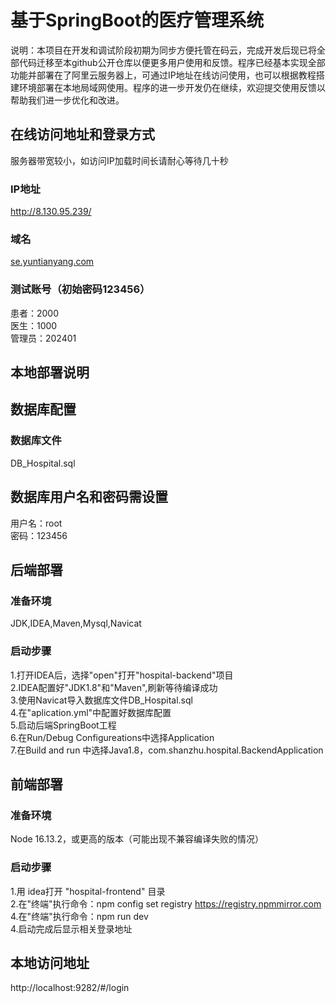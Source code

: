 # 基于SpringBoot的医疗管理系统
说明：本项目在开发和调试阶段初期为同步方便托管在码云，完成开发后现已将全部代码迁移至本github公开仓库以便更多用户使用和反馈。程序已经基本实现全部功能并部署在了阿里云服务器上，可通过IP地址在线访问使用，也可以根据教程搭建环境部署在本地局域网使用。程序的进一步开发仍在继续，欢迎提交使用反馈以帮助我们进一步优化和改进。

## 在线访问地址和登录方式
服务器带宽较小，如访问IP加载时间长请耐心等待几十秒
### IP地址
http://8.130.95.239/

### 域名
[se.yuntianyang.com](se.yuntianyang.com)

### 测试账号（初始密码123456）
患者：2000  
医生：1000  
管理员：202401

## 本地部署说明
## 数据库配置
### 数据库文件
DB_Hospital.sql

## 数据库用户名和密码需设置
用户名：root  
密码：123456

## 后端部署
### 准备环境
JDK,IDEA,Maven,Mysql,Navicat
### 启动步骤
1.打开IDEA后，选择"open"打开"hospital-backend"项目  
2.IDEA配置好"JDK1.8"和"Maven",刷新等待编译成功  
3.使用Navicat导入数据库文件DB_Hospital.sql  
4.在"aplication.yml"中配置好数据库配置  
5.启动后端SpringBoot工程  
6.在Run/Debug Configureations中选择Application  
7.在Build and run 中选择Java1.8，com.shanzhu.hospital.BackendApplication

## 前端部署
### 准备环境
Node 16.13.2，或更高的版本（可能出现不兼容编译失败的情况）
### 启动步骤
1.用 idea打开 "hospital-frontend" 目录  
2.在"终端"执行命令：npm config set registry https://registry.npmmirror.com  
4.在"终端"执行命令：npm run dev  
4.启动完成后显示相关登录地址

## 本地访问地址
http://localhost:9282/#/login

